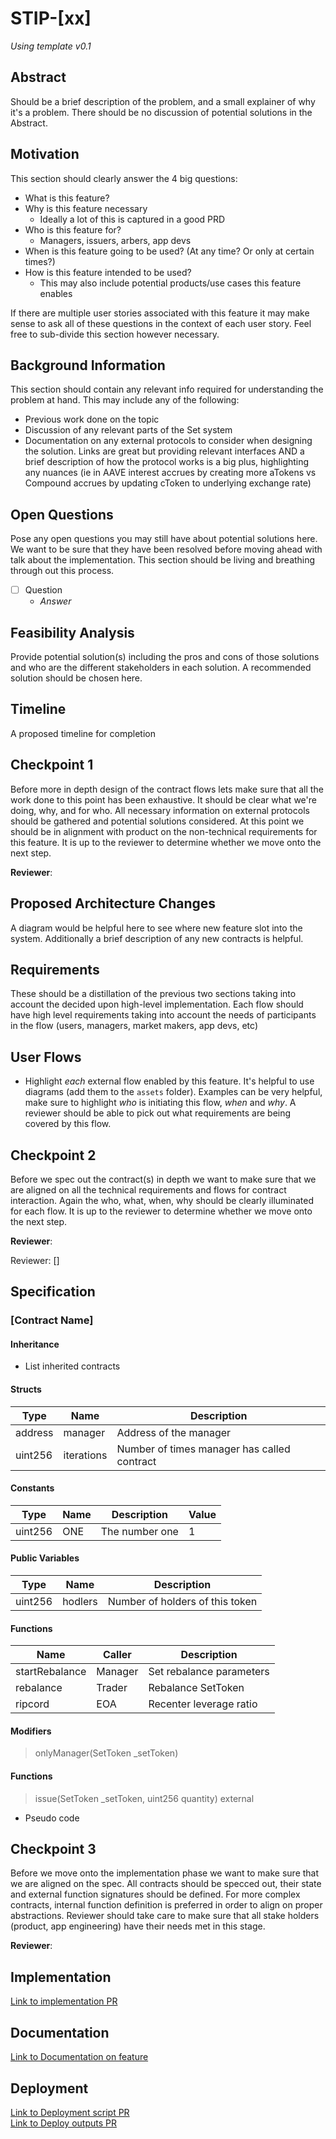 # STIP-[xx]
*Using template v0.1*
## Abstract
Should be a brief description of the problem, and a small explainer of why it's a problem. There should be no discussion of potential solutions in the Abstract. 
## Motivation
This section should clearly answer the 4 big questions:  
- What is this feature?
- Why is this feature necessary
    - Ideally a lot of this is captured in a good PRD
- Who is this feature for?
    - Managers, issuers, arbers, app devs
- When is this feature going to be used? (At any time? Or only at certain times?)
- How is this feature intended to be used?
    - This may also include potential products/use cases this feature enables

If there are multiple user stories associated with this feature it may make sense to ask all of these questions in the context of each user story. Feel free to sub-divide this section however necessary.
## Background Information
This section should contain any relevant info required for understanding the problem at hand. This may include any of the following:
- Previous work done on the topic
- Discussion of any relevant parts of the Set system
- Documentation on any external protocols to consider when designing the solution. Links are great but providing relevant interfaces AND a brief description of how the protocol works is a big plus, highlighting any nuances (ie in AAVE interest accrues by creating more aTokens vs Compound accrues by updating cToken to underlying exchange rate)
## Open Questions
Pose any open questions you may still have about potential solutions here. We want to be sure that they have been resolved before moving ahead with talk about the implementation. This section should be living and breathing through out this process.
- [ ] Question
    - *Answer*
## Feasibility Analysis
Provide potential solution(s) including the pros and cons of those solutions and who are the different stakeholders in each solution. A recommended solution should be chosen here.
## Timeline
A proposed timeline for completion
## Checkpoint 1
Before more in depth design of the contract flows lets make sure that all the work done to this point has been exhaustive. It should be clear what we're doing, why, and for who. All necessary information on external protocols should be gathered and potential solutions considered. At this point we should be in alignment with product on the non-technical requirements for this feature. It is up to the reviewer to determine whether we move onto the next step.

**Reviewer**:

## Proposed Architecture Changes
A diagram would be helpful here to see where new feature slot into the system. Additionally a brief description of any new contracts is helpful.
## Requirements
These should be a distillation of the previous two sections taking into account the decided upon high-level implementation. Each flow should have high level requirements taking into account the needs of participants in the flow (users, managers, market makers, app devs, etc) 
## User Flows
- Highlight *each* external flow enabled by this feature. It's helpful to use diagrams (add them to the `assets` folder). Examples can be very helpful, make sure to highlight *who* is initiating this flow, *when* and *why*. A reviewer should be able to pick out what requirements are being covered by this flow.
## Checkpoint 2
Before we spec out the contract(s) in depth we want to make sure that we are aligned on all the technical requirements and flows for contract interaction. Again the who, what, when, why should be clearly illuminated for each flow. It is up to the reviewer to determine whether we move onto the next step.

**Reviewer**:

Reviewer: []
## Specification
### [Contract Name]
#### Inheritance
- List inherited contracts
#### Structs
| Type 	| Name 	| Description 	|
|------	|------	|-------------	|
|address|manager|Address of the manager|
|uint256|iterations|Number of times manager has called contract|  
#### Constants
| Type 	| Name 	| Description 	| Value 	|
|------	|------	|-------------	|-------	|
|uint256|ONE    | The number one| 1       	|
#### Public Variables
| Type 	| Name 	| Description 	|
|------	|------	|-------------	|
|uint256|hodlers|Number of holders of this token|
#### Functions
| Name  | Caller  | Description 	|
|------	|------	|-------------	|
|startRebalance|Manager|Set rebalance parameters|
|rebalance|Trader|Rebalance SetToken|
|ripcord|EOA|Recenter leverage ratio|
#### Modifiers
> onlyManager(SetToken _setToken)
#### Functions
> issue(SetToken _setToken, uint256 quantity) external
- Pseudo code
## Checkpoint 3
Before we move onto the implementation phase we want to make sure that we are aligned on the spec. All contracts should be specced out, their state and external function signatures should be defined. For more complex contracts, internal function definition is preferred in order to align on proper abstractions. Reviewer should take care to make sure that all stake holders (product, app engineering) have their needs met in this stage.

**Reviewer**:

## Implementation
[Link to implementation PR]()
## Documentation
[Link to Documentation on feature]()
## Deployment
[Link to Deployment script PR]()  
[Link to Deploy outputs PR]()
